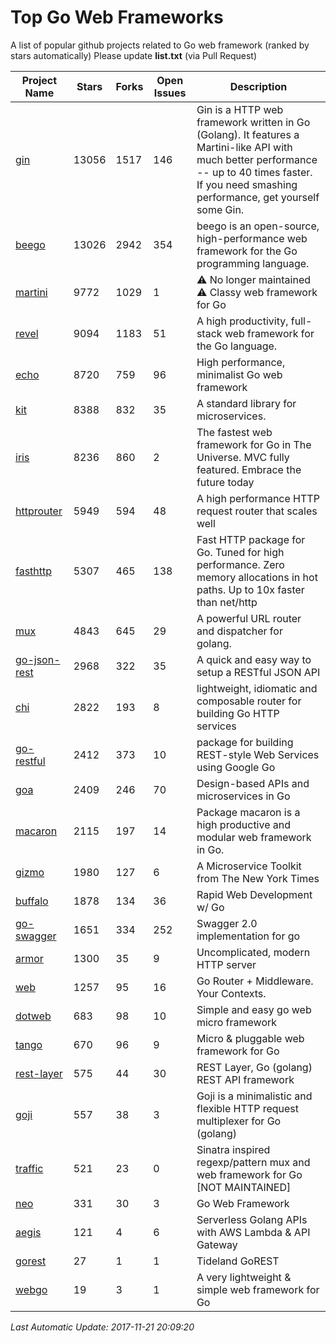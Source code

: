 # Top Go Web Frameworks
A list of popular github projects related to Go web framework (ranked by stars automatically)
Please update **list.txt** (via Pull Request)

| Project Name | Stars | Forks | Open Issues | Description |
| ------------ | ----- | ----- | ----------- | ----------- |
| [gin](https://github.com/gin-gonic/gin) | 13056 | 1517 | 146 | Gin is a HTTP web framework written in Go (Golang). It features a Martini-like API with much better performance -- up to 40 times faster. If you need smashing performance, get yourself some Gin. |
| [beego](https://github.com/astaxie/beego) | 13026 | 2942 | 354 | beego is an open-source, high-performance web framework for the Go programming language. |
| [martini](https://github.com/go-martini/martini) | 9772 | 1029 | 1 | ⚠️ No longer maintained ⚠️  Classy web framework for Go |
| [revel](https://github.com/revel/revel) | 9094 | 1183 | 51 | A high productivity, full-stack web framework for the Go language. |
| [echo](https://github.com/labstack/echo) | 8720 | 759 | 96 | High performance, minimalist Go web framework |
| [kit](https://github.com/go-kit/kit) | 8388 | 832 | 35 | A standard library for microservices. |
| [iris](https://github.com/kataras/iris) | 8236 | 860 | 2 | The fastest web framework for Go in The Universe. MVC fully featured. Embrace the future today |
| [httprouter](https://github.com/julienschmidt/httprouter) | 5949 | 594 | 48 | A high performance HTTP request router that scales well |
| [fasthttp](https://github.com/valyala/fasthttp) | 5307 | 465 | 138 | Fast HTTP package for Go. Tuned for high performance. Zero memory allocations in hot paths. Up to 10x faster than net/http |
| [mux](https://github.com/gorilla/mux) | 4843 | 645 | 29 | A powerful URL router and dispatcher for golang. |
| [go-json-rest](https://github.com/ant0ine/go-json-rest) | 2968 | 322 | 35 | A quick and easy way to setup a RESTful JSON API |
| [chi](https://github.com/go-chi/chi) | 2822 | 193 | 8 | lightweight, idiomatic and composable router for building Go HTTP services |
| [go-restful](https://github.com/emicklei/go-restful) | 2412 | 373 | 10 | package for building REST-style Web Services using Google Go |
| [goa](https://github.com/goadesign/goa) | 2409 | 246 | 70 | Design-based APIs and microservices in Go |
| [macaron](https://github.com/go-macaron/macaron) | 2115 | 197 | 14 | Package macaron is a high productive and modular web framework in Go. |
| [gizmo](https://github.com/NYTimes/gizmo) | 1980 | 127 | 6 | A Microservice Toolkit from The New York Times |
| [buffalo](https://github.com/gobuffalo/buffalo) | 1878 | 134 | 36 | Rapid Web Development w/ Go |
| [go-swagger](https://github.com/go-swagger/go-swagger) | 1651 | 334 | 252 | Swagger 2.0 implementation for go |
| [armor](https://github.com/labstack/armor) | 1300 | 35 | 9 | Uncomplicated, modern HTTP server |
| [web](https://github.com/gocraft/web) | 1257 | 95 | 16 | Go Router + Middleware. Your Contexts. |
| [dotweb](https://github.com/devfeel/dotweb) | 683 | 98 | 10 | Simple and easy go web micro framework |
| [tango](https://github.com/lunny/tango) | 670 | 96 | 9 | Micro & pluggable web framework for Go |
| [rest-layer](https://github.com/rs/rest-layer) | 575 | 44 | 30 | REST Layer, Go (golang) REST API framework |
| [goji](https://github.com/goji/goji) | 557 | 38 | 3 | Goji is a minimalistic and flexible HTTP request multiplexer for Go (golang) |
| [traffic](https://github.com/pilu/traffic) | 521 | 23 | 0 | Sinatra inspired regexp/pattern mux and web framework for Go [NOT MAINTAINED] |
| [neo](https://github.com/ivpusic/neo) | 331 | 30 | 3 | Go Web Framework |
| [aegis](https://github.com/tmaiaroto/aegis) | 121 | 4 | 6 | Serverless Golang APIs with AWS Lambda & API Gateway |
| [gorest](https://github.com/tideland/gorest) | 27 | 1 | 1 | Tideland GoREST |
| [webgo](https://github.com/bnkamalesh/webgo) | 19 | 3 | 1 | A very lightweight & simple web framework for Go |

*Last Automatic Update: 2017-11-21 20:09:20*